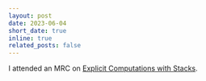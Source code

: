 ```yaml
---
layout: post
date: 2023-06-04
short_date: true
inline: true
related_posts: false
---
```


I attended an MRC on [Explicit Computations with Stacks](https://www.ams.org/programs/research-communities/2023MRC-Stacks).

